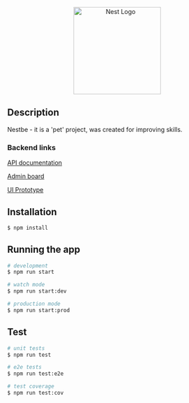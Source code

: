 <p align="center">
  <a href="http://nestjs.com/" target="blank"><img src="https://nestjs.com/img/logo-small.svg" width="200" alt="Nest Logo" /></a>
</p>

## Description

Nestbe - it is a 'pet' project, was created for improving skills.

### Backend links
<p>
    <a href="https://nestbe.herokuapp.com/docs" target="_blank">API documentation</a>
</p>

<p>
    <a href="https://nestbe.herokuapp.com/admin" target="_blank">Admin board</a>
</p>

<p>
    <a href="https://miro.com/app/board/uXjVPd6ahb8=/" target="_blank">UI Prototype</a>
</p>



[//]: # (### Frontend links)

[//]: # ()
[//]: # (<p>)

[//]: # (    <a href="https://nestbe.herokuapp.com/admin" target="_blank">Artem`s project</a>)

[//]: # (</p>)

## Installation

```bash
$ npm install
```

## Running the app

```bash
# development
$ npm run start

# watch mode
$ npm run start:dev

# production mode
$ npm run start:prod
```

## Test

```bash
# unit tests
$ npm run test

# e2e tests
$ npm run test:e2e

# test coverage
$ npm run test:cov
```

